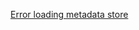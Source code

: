 <!-- This doc exists just for displaying images that we link to from partials. Do not link to it from the TOC. For more information, see https://confluence.eng.vmware.com/display/MIX/Working+with+TAP+partials -->

[Error loading metadata store](../images/scc-error-loading-metadata-store.png)